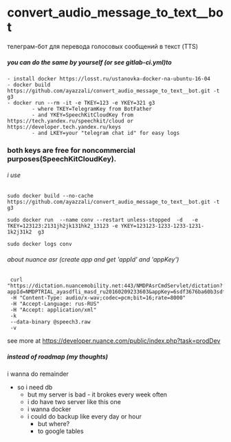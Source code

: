 # convert_audio_message_to_text__bot
телеграм-бот для перевода голосовых сообщений в текст (TTS)

##### you can do the same by yourself (or see gitlab-ci.yml)to 
    - install docker https://losst.ru/ustanovka-docker-na-ubuntu-16-04
    - docker build https://github.com/ayazzali/convert_audio_message_to_text__bot.git -t g3 
    - docker run --rm -it -e TKEY=123 -e YKEY=321 g3
            - where TKEY=TelegramKey from BotFather
            - and YKEY=SpeechKitCloudKey from https://tech.yandex.ru/speechkit/cloud or https://developer.tech.yandex.ru/keys
            - and LKEY=your "telegram chat id" for easy logs
### both keys are free for noncommercial purposes(SpeechKitCloudKey).

###### i use
```
sudo docker build --no-cache https://github.com/ayazzali/convert_audio_message_to_text__bot.git -t g3
 
sudo docker run  --name conv --restart unless-stopped  -d   -e TKEY=123123:2131jh2jk131hk2_13123 -e YKEY=123123-1233-1233-1231-1k2j31k2  g3

sudo docker logs conv
```

###### about nuance asr (create app and get 'appId' and 'appKey')
```
 curl "https://dictation.nuancemobility.net:443/NMDPAsrCmdServlet/dictation?appId=NMDPTRIAL_ayasdfli_masd_ru20160209233603&appKey=6sdf3676ba60b3sdfsdfsdf9cacb0e25e9315355a8fsdfsdfd0b782d26c78sdf8fc2094923bc985fbdd3esdfsdf6ac882700ddcff2sdfsdff6547c1csdfsdfaa&id=C4461956B60B"
 -H "Content-Type: audio/x-wav;codec=pcm;bit=16;rate=8000"
 -H "Accept-Language: rus-RUS"
 -H "Accept: application/xml"
 -k
 --data-binary @speech3.raw
 -v
```
see more at https://developer.nuance.com/public/index.php?task=prodDev


##### instead of roadmap (my thoughts)

i wanna do remainder
- so i need db
	- but my server is bad - it brokes every week often
	- i do have two server like this one
	- i wanna docker
	- i could do backup like every day or hour 
		- but where?
		- to google tables
